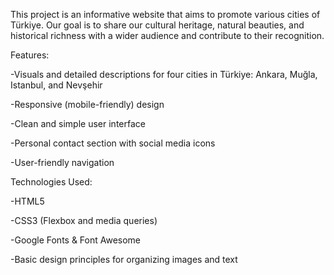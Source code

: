 This project is an informative website that aims to promote various cities of Türkiye. Our goal is to share our cultural heritage, natural beauties, and historical richness with a wider audience and contribute to their recognition.

Features:

-Visuals and detailed descriptions for four cities in Türkiye: Ankara, Muğla, Istanbul, and Nevşehir

-Responsive (mobile-friendly) design

-Clean and simple user interface

-Personal contact section with social media icons

-User-friendly navigation

Technologies Used:

-HTML5

-CSS3 (Flexbox and media queries)

-Google Fonts & Font Awesome

-Basic design principles for organizing images and text
